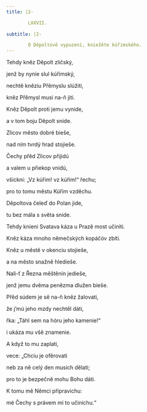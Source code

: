 ```yaml
---
title: |2-

        LXXVII.
      
subtitle: |2-

        O Děpoltově vypuzení, kniežěte kúřimského.
---
```


Tehdy kněz Děpolt zličský,

jenž by nynie slul kúřimský,

nechtě kněziu Přěmyslu slúžiti,

kněz Přěmysl musi na-ň jiti.

Kněz Děpolt proti jemu vynide,

a v tom boju Děpolt snide.

Zlicov město dobré bieše,

nad ním tvrdý hrad stojieše.

Čechy přěd Zlicov přijidú

a valem u přiekop vnidú,

všickni: „Vz kúřim! vz kúřim!“ řechu;

pro to tomu městu Kúřim vzděchu.

Děpoltova čeleď do Polan jide,

tu bez mála s světa snide.

Tehdy knieni Svatava káza u Prazě most učiniti.

Kněz káza mnoho němečských kopáčóv zbíti.

Kněz u městě v okenciu stojieše,

a na město snažně hledieše.

Nali-ť z Řezna měštěnín jedieše,

jenž jemu dvěma penězma dlužen bieše.

Přěd súdem je sě na-ň kněz žalovati,

že j’mú jeho mzdy nechtěl dáti,

řka: „Táhl sem na hóru jeho kamenie!“

i ukáza mu všě znamenie.

A když to mu zaplati,

vece: „Chciu je ofěrovati

neb za ně celý den musich dělati;

pro to je bezpečně mohu Bohu dáti.

K tomu mě Němci připravichu:

mé Čechy s právem mi to učinichu.“
